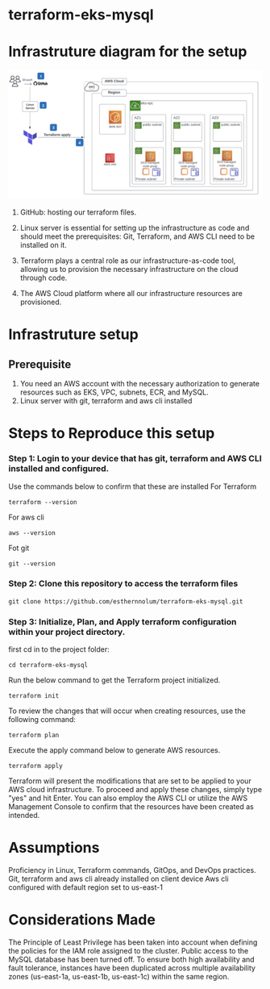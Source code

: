 # terraform-eks-mysql

# Infrastruture diagram for the setup

![alt text](https://github.com/esthernnolum/terraform-eks-mysql/blob/main/infra-diagram.png?raw=true)

1. GitHub: hosting our terraform files.

2. Linux server is essential for setting up the infrastructure as code and should meet the prerequisites: Git, Terraform, and AWS CLI need to be installed on it.

3. Terraform plays a central role as our infrastructure-as-code tool, allowing us to provision the necessary infrastructure on the cloud through code.

4. The AWS Cloud platform where all our infrastructure resources are provisioned.

# Infrastruture setup
## Prerequisite
1. You need an AWS account with the necessary authorization to generate resources such as EKS, VPC, subnets, ECR, and MySQL.
2. Linux server with git, terraform and aws cli installed

# Steps to Reproduce this setup

### Step 1: Login to your device that has git, terraform and AWS CLI installed and configured.
Use the commands below to confirm that these are installed
For Terraform
```
terraform --version
```
For aws cli
```
aws --version
```
Fot git
```
git --version
```
### Step 2: Clone this repository to access the terraform files
```
git clone https://github.com/esthernnolum/terraform-eks-mysql.git
```
### Step 3: Initialize, Plan, and Apply terraform configuration within your project directory.
first cd in to the project folder:
```
cd terraform-eks-mysql
```
Run the below command to get the Terraform project initialized.
```
terraform init
```
To review the changes that will occur when creating resources, use the following command:
```
terraform plan
```
Execute the apply command below to generate AWS resources.
```
terraform apply
```
Terraform will present the modifications that are set to be applied to your AWS cloud infrastructure. To proceed and apply these changes, simply type "yes" and hit Enter. You can also employ the AWS CLI or utilize the AWS Management Console to confirm that the resources have been created as intended.

# Assumptions
Proficiency in Linux, Terraform commands, GitOps, and DevOps practices.
Git, terraform and aws cli already installed on client device
Aws cli configured with default region set to us-east-1

# Considerations Made

The Principle of Least Privilege has been taken into account when defining the policies for the IAM role assigned to the cluster.
Public access to the MySQL database has been turned off.
To ensure both high availability and fault tolerance, instances have been duplicated across multiple availability zones (us-east-1a, us-east-1b, us-east-1c) within the same region.